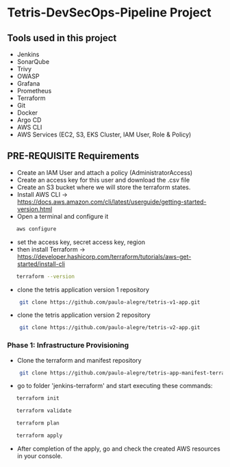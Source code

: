 # Tetris-DevSecOps-Pipeline Project

## Tools used in this project
- Jenkins
- SonarQube
- Trivy
- OWASP
- Grafana
- Prometheus
- Terraform
- Git
- Docker
- Argo CD
- AWS CLI
- AWS Services (EC2, S3, EKS Cluster, IAM User, Role & Policy)

## PRE-REQUISITE Requirements
- Create an IAM User and attach a policy (AdministratorAccess)
- Create an access key for this user and download the .csv file
- Create an S3 bucket where we will store the terraform states.
- Install AWS CLI -> https://docs.aws.amazon.com/cli/latest/userguide/getting-started-version.html
- Open a terminal and configure it

 ```bash
    aws configure
 ```
- set the access key, secret access key, region
- then install Terraform -> https://developer.hashicorp.com/terraform/tutorials/aws-get-started/install-cli
 
 ```bash
    terraform --version
 ```
- clone the tetris application version 1 repository
  
```bash
    git clone https://github.com/paulo-alegre/tetris-v1-app.git
 ```
- clone the tetris application version 2 repository
  
```bash
    git clone https://github.com/paulo-alegre/tetris-v2-app.git
 ```

### **Phase 1: Infrastructure Provisioning**
- Clone the terraform and manifest repository

```bash
    git clone https://github.com/paulo-alegre/tetris-app-manifest-terraform.git
 ```
- go to folder 'jenkins-terraform' and start executing these commands:

 ```bash
    terraform init
 ```

 ```bash
    terraform validate
 ```

 ```bash
    terraform plan
 ```

 ```bash
    terraform apply
 ```
- After completion of the apply, go and check the created AWS resources in your console.
